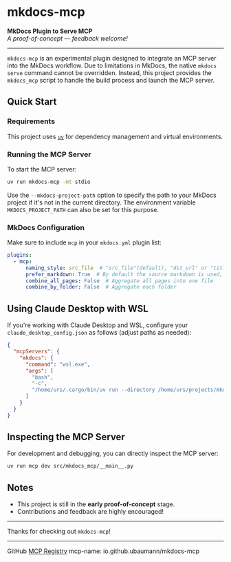 # mkdocs-mcp

**MkDocs Plugin to Serve MCP**  
*A proof-of-concept — feedback welcome!*

---

`mkdocs-mcp` is an experimental plugin designed to integrate an MCP server into the MkDocs workflow. Due to limitations in MkDocs, the native `mkdocs serve` command cannot be overridden.
Instead, this project provides the `mkdocs_mcp` script to handle the build process and launch the MCP server.

## Quick Start

### Requirements

This project uses [`uv`](https://github.com/astral-sh/uv) for dependency management and virtual environments.


### Running the MCP Server

To start the MCP server:

```bash
uv run mkdocs-mcp -mt stdio
```

Use the `--mkdocs-project-path` option to specify the path to your MkDocs project if it's not in the current directory. The environment variable `MKDOCS_PROJECT_PATH` can also be set for this purpose.


### MkDocs Configuration

Make sure to include `mcp` in your `mkdocs.yml` plugin list:

```yaml
plugins:
  - mcp:
      naming_style: src_file  # "src_file"(default), "dst_url" or "title"
      prefer_markdown: True  # By default the source markdown is used, set to False to convert the output HTML to markdown
      combine_all_pages: False  # Aggregate all pages into one file
      combine_by_folder: False  # Aggregate each folder
```

## Using Claude Desktop with WSL

If you're working with Claude Desktop and WSL, configure your `claude_desktop_config.json` as follows (adjust paths as needed):

```json
{
  "mcpServers": {
    "mkdocs": {
      "command": "wsl.exe",
      "args": [
        "bash",
        "-c",
        "/home/urs/.cargo/bin/uv run --directory /home/urs/projects/mkdocs-mcp mkdocs-mcp -mt stdio"
      ]
    }
  }
}
```


## Inspecting the MCP Server

For development and debugging, you can directly inspect the MCP server:

```bash
uv run mcp dev src/mkdocs_mcp/__main__.py
```


## Notes

- This project is still in the **early proof-of-concept** stage.
- Contributions and feedback are highly encouraged!

---

Thanks for checking out `mkdocs-mcp`!

---

GitHub [MCP Registry](https://github.com/mcp) mcp-name: io.github.ubaumann/mkdocs-mcp

